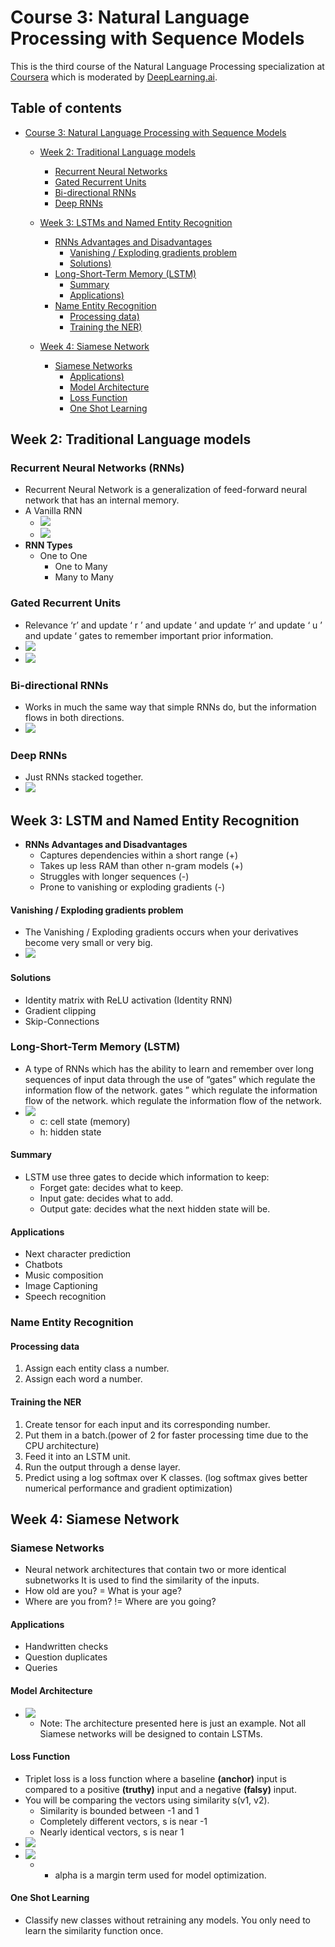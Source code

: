 # Course 3: Natural Language Processing with Sequence Models
This is the third course of the Natural Language Processing specialization at [Coursera](https://www.coursera.org/programs/educational-flag-learning-program-0tkxi?currentTab=MY_COURSES&productId=_U5cASTxEemuhAoKFebZeA&productType=s12n&showMiniModal=true) which is moderated by [DeepLearning.ai](http://deeplearning.ai/).

## Table of contents
* [Course 3: Natural Language Processing with Sequence Models](#course-3-natural-language-processing-with-sequence-models)
   
   * [Week 2: Traditional Language models](#week-2-traditional-language-models)
      * [Recurrent Neural Networks](#recurrent-neural-networks)
      * [Gated Recurrent Units](#gated-recurrent-units)
      * [Bi-directional RNNs](#bi-directional-rnns)
      * [Deep RNNs](#deep-rnns)
   
   * [Week 3: LSTMs and Named Entity Recognition](#week-3-part-of-speech-tagging-and-hidden-markov-models)
      * [RNNs Advantages and Disadvantages](#rnns-advantages-and-disadvantages)
          * [Vanishing / Exploding gradients problem](#vanishing-/-exploding-gradients-problem)
          * [Solutions)](#solutions)
      * [Long-Short-Term Memory (LSTM)](#long-short-term-memory-(lstm))
          * [Summary](#summary)
          * [Applications)](#applications)
      * [Name Entity Recognition](#name-entity-recognition)
          * [Processing data)](#processing-data)
          * [Training the NER)](#training-the-ner)
    * [Week 4: Siamese Network](#week-4-siamese-network)
      * [Siamese Networks](#siamese-networks)
          * [Applications)](#applications)
          * [Model Architecture](#model-architecture)
          * [Loss Function](#loss-function)
          * [One Shot Learning](#one-shot-learning)

## Week 2: Traditional Language models

### Recurrent Neural Networks (RNNs)
- Recurrent Neural Network is a generalization of feed-forward neural network that has an internal memory.
- A Vanilla RNN
	+ ![](images/01.png)
	+ ![](images/02.png)
- **RNN Types**
	+ One to One
    	+ One to Many
    	+ Many to Many
    
### Gated Recurrent Units
- Relevance ‘r’ and update ‘ r ’ and update ‘ and update ‘r’ and update ‘ u ’ and update ‘ gates to remember important prior information.
- ![](images/03.png)
- ![](images/04.png)

### Bi-directional RNNs
- Works in much the same way that simple RNNs do, but the information flows in both directions.
- ![](images/05.png)

### Deep RNNs
- Just RNNs stacked together.
- ![](images/06.png)

## Week 3: LSTM and Named Entity Recognition
- **RNNs Advantages and Disadvantages**
    + Captures dependencies within a short range (+)
    + Takes up less RAM than other n-gram models (+)
    + Struggles with longer sequences (-)
    + Prone to vanishing or exploding gradients (-)

#### Vanishing / Exploding gradients problem
- The Vanishing / Exploding gradients occurs when your derivatives become very small or very big.
- ![](images/07.png)

#### Solutions
- Identity matrix with ReLU activation (Identity RNN)
- Gradient clipping
- Skip-Connections

### Long-Short-Term Memory (LSTM)
- A type of RNNs which has the ability to learn and remember over long sequences of input data through the use of “gates” which regulate the information flow of the network. gates ” which regulate the information flow of the network. which regulate the information flow of the network.
- ![](images/08.png)
    + c: cell state (memory)
    + h: hidden state
#### Summary
- LSTM use three gates to decide which information to keep:
    + Forget gate: decides what to keep.
    + Input gate: decides what to add.
    + Output gate: decides what the next hidden state will be.

#### Applications
- Next character prediction
- Chatbots
- Music composition
- Image Captioning
- Speech recognition

### Name Entity Recognition

#### Processing data
1. Assign each entity class a number.
2. Assign each word a number.

#### Training the NER
1. Create tensor for each input and its corresponding number.
2. Put them in a batch.(power of 2 for faster processing time due to the CPU architecture)
3. Feed it into an LSTM unit.
4. Run the output through a dense layer.
5. Predict using a log softmax over K classes. (log softmax gives better numerical performance and gradient optimization)
        
## Week 4: Siamese Network
    
### Siamese Networks
- Neural network architectures that contain two or more identical subnetworks It is used to find the similarity of the inputs.
- How old are you? = What is your age?
- Where are you from? != Where are you going?

#### Applications
- Handwritten checks
- Question duplicates
- Queries

#### Model Architecture
- ![](images/09.png)
    + Note: The architecture presented here is just an example. Not all Siamese networks will be designed to contain LSTMs.
    
#### Loss Function
- Triplet loss is a loss function where a baseline **(anchor)** input is compared to a positive **(truthy)** input and a negative **(falsy)** input.
- You will be comparing the vectors using similarity s(v1, v2).
    + Similarity is bounded between -1 and 1
    + Completely different vectors, s is near -1
    + Nearly identical vectors, s is near 1
- ![](images/10.png)
- ![](images/11.png)
    + - alpha is a margin term used for model optimization.
    
#### One Shot Learning
- Classify new classes without retraining any models. You only need to learn the similarity function once.
